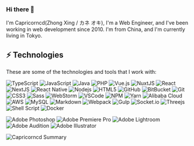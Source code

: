 ### Hi there 👋

I'm Capricorncd(Zhong Xing / カネ オキ), I'm a Web Engineer, and I've been working in web development since 2010. I'm from China, and I'm currently living in Tokyo.

## ⚡ Technologies

These are some of the technologies and tools that I work with:

![TypeScript](https://img.shields.io/badge/-TypeScript-3178c6?style=flat-square&logo=typescript&logoColor=white)
![JavaScript](https://img.shields.io/badge/-JavaScript-f7df1e?style=flat-square&logo=javascript&logoColor=black)
![Java](https://img.shields.io/badge/-Java-0d8ac7?style=flat-square&logo=java)
![PHP](https://img.shields.io/badge/-PHP-777BB4?style=flat-square&logo=php&logoColor=white)
![Vue.js](https://img.shields.io/badge/-Vue.js-41b883?style=flat-square&logo=vue.js&logoColor=white)
![NuxtJS](https://img.shields.io/badge/-NuxtJS-2f495e?style=flat-square&logo=nuxt.js&logoColor=white)
![React](https://img.shields.io/badge/-React-61dafb?style=flat-square&logo=React&logoColor=black)
![NextJS](https://img.shields.io/badge/-NextJS-black?style=flat-square&logo=next.js&logoColor=white)
![React Native](https://img.shields.io/badge/React_Native-%2320232a.svg?style=flat-square&logo=react&logoColor=%2361DAFB)
![Nodejs](https://img.shields.io/badge/-Nodejs-339933?style=flat-square&logo=Node.js&logoColor=white)
![HTML5](https://img.shields.io/badge/-HTML5-E34F26?style=flat-square&logo=html5&logoColor=white)
![GitHub](https://img.shields.io/badge/-GitHub-181717?style=flat-square&logo=github)
![BitBucket](https://img.shields.io/badge/-BitBucket-darkblue?style=flat-square&logo=bitbucket)
![Git](https://img.shields.io/badge/-Git-black?style=flat-square&logo=git)
![CSS3](https://img.shields.io/badge/-CSS3-264de4?style=flat-square&logo=css3)
![Sass](https://img.shields.io/badge/-Sass(Scss/Less/Stylus)-CC6699?style=flat-square&logo=sass&logoColor=white)
![WebStorm](https://img.shields.io/badge/-Webstorm-1990e0?style=flat-square&logo=webstorm&logoColor=000)
![VSCode](https://img.shields.io/badge/-VSCode-007ACC?style=flat-square&logo=visual-studio-code&logoColor=white)
![NPM](https://img.shields.io/badge/NPM-%23000000.svg?style=flat-square&logo=npm&logoColor=white)
![Yarn](https://img.shields.io/badge/Yarn-%232C8EBB.svg?style=flat-square&logo=yarn&logoColor=white)
![Alibaba Cloud](https://img.shields.io/badge/AlibabaCloud-%23FF6701.svg?style=flat-square&logo=alibabacloud&logoColor=white)
![AWS](https://img.shields.io/badge/AWS-%23FF9900.svg?style=flat-square&logo=amazon-aws&logoColor=white)
![MySQL](https://img.shields.io/badge/-MySQL-4479A1?style=flat-square&logo=mysql&logoColor=white)
![Markdown](https://img.shields.io/badge/Markdown-%23000000.svg?style=flat-square&logo=markdown&logoColor=white)
![Webpack](https://img.shields.io/badge/Webpack-1c78c0.svg?style=flat-square&logo=webpack&logoColor=8ed5fa)
![Gulp](https://img.shields.io/badge/GULP-%23CF4647.svg?style=flat-square&logo=gulp&logoColor=white)
![Socket.io](https://img.shields.io/badge/Socket.io-black?style=flat-square&logo=socket.io&badgeColor=010101)
![Threejs](https://img.shields.io/badge/Three.js-black?style=flat-square&logo=three.js&logoColor=white)
![Shell Script](https://img.shields.io/badge/Shell_Script-%23121011.svg?style=flat-square&logo=gnu-bash&logoColor=white)
![Docker](https://img.shields.io/badge/-Docker-2496ED?style=flat-square&logo=docker&logoColor=white)
<!--
![Eclipse](https://img.shields.io/badge/-Eclipse-2d2056?style=flat-square&logo=eclipse&logoColor=white)
![MongoDB](https://img.shields.io/badge/-MongoDB-black?style=flat-square&logo=mongodb)
![GraphQL](https://img.shields.io/badge/-GraphQL-E10098?style=flat-square&logo=graphql&logoColor=white)
![JIRA](https://img.shields.io/badge/-JIRA-0052CC?style=flat-square&logo=jira)
![Ruby](https://img.shields.io/badge/-Ruby-ec8981?style=flat-square&logo=Ruby&logoColor=white)
-->

![Adobe Photoshop](https://img.shields.io/badge/Adobe%20Photoshop-001e36.svg?style=flat-square&logo=adobe%20photoshop&logoColor=31a8ff)
![Adobe Premiere Pro](https://img.shields.io/badge/Adobe%20Premiere%20Pro-00005b.svg?style=flat-square&logo=Adobe%20Premiere%20Pro&logoColor=9999ff)
![Adobe Lightroom](https://img.shields.io/badge/Adobe%20Lightroom-001e36.svg?style=flat-square&logo=Adobe%20Lightroom&logoColor=31a8ff)
![Adobe Audition](https://img.shields.io/badge/Adobe%20Audition-00005b.svg?style=flat-square&logo=Adobe%20Audition&logoColor=9999ff)
![Adobe Illustrator](https://img.shields.io/badge/Adobe%20Illustrator-330000.svg?style=flat-square&logo=adobe%20illustrator&logoColor=ffa000)
<!--
![Adobe XD](https://img.shields.io/badge/Adobe%20XD-470137?style=flat-square&logo=Adobe%20XD&logoColor=ff61f6)
-->

<!--
### 🏆 GitHub Profile Trophy:
---
<a href="https://github.com/ryo-ma/github-profile-trophy">
  <img width=800 src="https://github-profile-trophy.vercel.app/?username=Capricorncd&column=8&theme=radical&no-frame=true&no-bg=true"/>
</a>


## 📊 GitHub Stats:

![Capricorncd github stats](https://github-readme-stats.vercel.app/api?username=Capricorncd&theme=radical&show_icons=true&count_private=true)

![Capricorncd Stats](https://github-profile-summary-cards.vercel.app/api/cards/repos-per-language?username=Capricorncd&theme=solarized_dark)
![Capricorncd Stats](https://github-profile-summary-cards.vercel.app/api/cards/most-commit-language?username=Capricorncd&theme=solarized_dark)
-->
![Capricorncd Summary](https://github-profile-summary-cards.vercel.app/api/cards/profile-details?username=Capricorncd&theme=solarized_dark)

